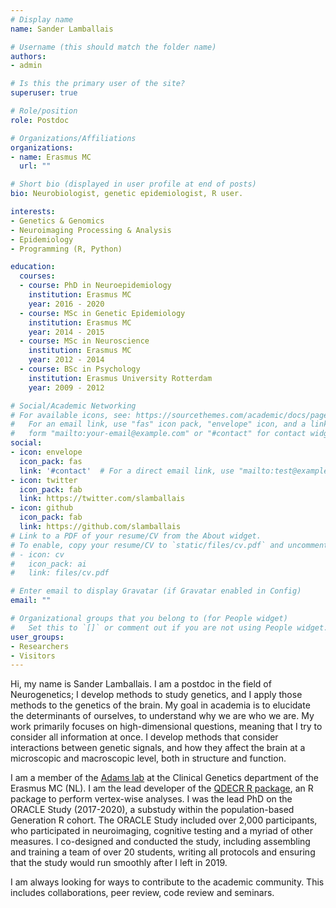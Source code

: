 ```yaml
---
# Display name
name: Sander Lamballais

# Username (this should match the folder name)
authors:
- admin

# Is this the primary user of the site?
superuser: true

# Role/position
role: Postdoc

# Organizations/Affiliations
organizations:
- name: Erasmus MC
  url: ""

# Short bio (displayed in user profile at end of posts)
bio: Neurobiologist, genetic epidemiologist, R user.

interests:
- Genetics & Genomics
- Neuroimaging Processing & Analysis
- Epidemiology
- Programming (R, Python)

education:
  courses:
  - course: PhD in Neuroepidemiology
    institution: Erasmus MC
    year: 2016 - 2020
  - course: MSc in Genetic Epidemiology
    institution: Erasmus MC
    year: 2014 - 2015
  - course: MSc in Neuroscience
    institution: Erasmus MC
    year: 2012 - 2014
  - course: BSc in Psychology
    institution: Erasmus University Rotterdam
    year: 2009 - 2012

# Social/Academic Networking
# For available icons, see: https://sourcethemes.com/academic/docs/page-builder/#icons
#   For an email link, use "fas" icon pack, "envelope" icon, and a link in the
#   form "mailto:your-email@example.com" or "#contact" for contact widget.
social:
- icon: envelope
  icon_pack: fas
  link: '#contact'  # For a direct email link, use "mailto:test@example.org".
- icon: twitter
  icon_pack: fab
  link: https://twitter.com/slamballais
- icon: github
  icon_pack: fab
  link: https://github.com/slamballais
# Link to a PDF of your resume/CV from the About widget.
# To enable, copy your resume/CV to `static/files/cv.pdf` and uncomment the lines below.
# - icon: cv
#   icon_pack: ai
#   link: files/cv.pdf

# Enter email to display Gravatar (if Gravatar enabled in Config)
email: ""

# Organizational groups that you belong to (for People widget)
#   Set this to `[]` or comment out if you are not using People widget.
user_groups:
- Researchers
- Visitors
---
```


Hi, my name is Sander Lamballais. I am a postdoc in the field of Neurogenetics; I develop methods to study genetics, and I apply those methods to the genetics of the brain. My goal in academia is to elucidate the determinants of ourselves, to understand why we are who we are. My work primarily focuses on high-dimensional questions, meaning that I try to consider all information at once. I develop methods that consider interactions between genetic signals, and how they affect the brain at a microscopic and macroscopic level, both in structure and function. 

I am a member of the [Adams lab](https://www.adamslab.nl) at the Clinical Genetics department of the Erasmus MC (NL). I am the lead developer of the [QDECR R package](https://qdecr.com), an R package to perform vertex-wise analyses. I was the lead PhD on the ORACLE Study (2017-2020), a substudy within the population-based Generation R cohort. The ORACLE Study included over 2,000 participants, who participated in neuroimaging, cognitive testing and a myriad of other measures. I co-designed and conducted the study, including assembling and training a team of over 20 students, writing all protocols and ensuring that the study would run smoothly after I left in 2019. 

I am always looking for ways to contribute to the academic community. This includes collaborations, peer review, code review and seminars.
